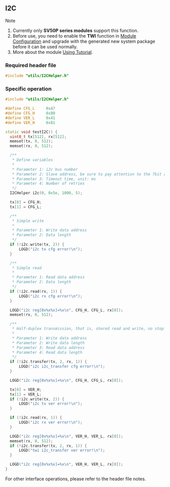## I2C

> [!Note]
> 1. Currently only **SV50P series modules** support this function.
> 2. Before use, you need to enable the **TWI** function in [Module Configuration](https://superv.flythings.cn) and upgrade with the generated new system package before it can be used normally.
> 3. More about the module [Using Tutorial](core_module.md).

### Required header file

  ```c++
  #include "utils/I2CHelper.h"
  ```

### Specific operation

  ```c++
  #include "utils/I2CHelper.h"

  #define CFG_L		0x47
  #define CFG_H		0x80
  #define VER_L		0x41
  #define VER_H		0x81

  static void testI2C() {
	uint8_t tx[512], rx[512];
	memset(tx, 0, 512);
	memset(rx, 0, 512);

	/**
	 * Define variables
	 *
	 * Parameter 1: i2c bus number
	 * Parameter 2: Slave address, be sure to pay attention to the 7bit address
	 * Parameter 3: Timeout time, unit: ms
	 * Parameter 4: Number of retries
	 */
	I2CHelper i2c(0, 0x5e, 1000, 5);

	tx[0] = CFG_H;
	tx[1] = CFG_L;

	/**
	 * Simple write
	 *
	 * Parameter 1: Write data address
	 * Parameter 2: Data length
	 */
	if (!i2c.write(tx, 2)) {
		LOGD("i2c tx cfg error!\n");
	}

	/**
	 * Simple read
	 *
	 * Parameter 1: Read data address
	 * Parameter 2: Data length
	 */
	if (!i2c.read(rx, 1)) {
		LOGD("i2c rx cfg error!\n");
	}

	LOGD("i2c reg[0x%x%x]=%x\n", CFG_H, CFG_L, rx[0]);
	memset(rx, 0, 512);

	/**
	 * Half-duplex transmission, that is, shared read and write, no stop signal in the middle
	 *
	 * Parameter 1: Write data address
	 * Parameter 2: Write data length
	 * Parameter 3: Read data address
	 * Parameter 4: Read data length
	 */
	if (!i2c.transfer(tx, 2, rx, 1)) {
		LOGD("i2c i2c_transfer cfg error!\n");
	}

	LOGD("i2c reg[0x%x%x]=%x\n", CFG_H, CFG_L, rx[0]);

	tx[0] = VER_H;
	tx[1] = VER_L;
	if (!i2c.write(tx, 2)) {
		LOGD("i2c tx ver error!\n");
	}

	if (!i2c.read(rx, 1)) {
		LOGD("i2c rx ver error!\n");
	}

	LOGD("i2c reg[0x%x%x]=%x\n", VER_H, VER_L, rx[0]);
	memset(rx, 0, 512);
	if (!i2c.transfer(tx, 2, rx, 1)) {
		LOGD("twi i2c_transfer ver error!\n");
	}

	LOGD("i2c reg[0x%x%x]=%x\n", VER_H, VER_L, rx[0]);
  }
  ```

For other interface operations, please refer to the header file notes.
